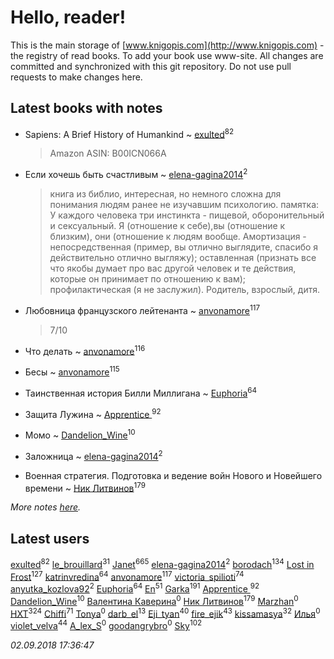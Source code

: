 # Hello, reader!
This is the main storage of [www.knigopis.com](http://www.knigopis.com) - the registry of read books.
To add your book use www-site. All changes are committed and synchronized with this git repository.
Do not use pull requests to make changes here.


## Latest books with notes
* Sapiens: A Brief History of Humankind ~ [exulted](users/100/100599204551896265722-google)<sup>82</sup>
    > Amazon
    > ASIN: B00ICN066A

* Если хочешь быть счастливым ~ [elena-gagina2014](users/208/208969292-yandex)<sup>2</sup>
    > книга из библио, интересная, но немного сложна для понимания людям ранее не изучавшим психологию. памятка:  У каждого человека три инстинкта - пищевой, оборонительный и сексуальный. Я (отношение к себе),вы (отношение к близким), они (отношение к людям вообще. Амортизация - непосредственная (пример, вы отлично выглядите, спасибо я действительно отлично выгляжу); оставленная (признать все что якобы думает про вас другой человек и те действия, которые он принимает по отношению к вам); профилактическая (я не заслужил). Родитель, взрослый, дитя.

* Любовница французского лейтенанта ~ [anvonamore](users/595/5957175-vkontakte)<sup>117</sup>
    > 7/10

* Что делать ~ [anvonamore](users/595/5957175-vkontakte)<sup>116</sup>

* Бесы ~ [anvonamore](users/595/5957175-vkontakte)<sup>115</sup>

* Таинственная история Билли Миллигана ~ [Euphoria](users/106/106304994652616315178-google)<sup>64</sup>

* Защита Лужина ~ [Apprentice ](users/528/52821952-vkontakte)<sup>92</sup>

* Момо ~ [Dandelion_Wine](users/586/58602788-vkontakte)<sup>10</sup>

* Заложница ~ [elena-gagina2014](users/208/208969292-yandex)<sup>2</sup>

* Военная стратегия. Подготовка и ведение войн Нового и Новейшего времени ~ [Ник Литвинов](users/241/241974816-vkontakte)<sup>179</sup>


_More notes [here](latest_books_with_notes.md)._


## Latest users
[exulted](users/100/100599204551896265722-google)<sup>82</sup> 
[le_brouillard](users/133/13330781-vkontakte)<sup>31</sup> 
[Janet](users/108/108113656204404967440-google)<sup>665</sup> 
[elena-gagina2014](users/208/208969292-yandex)<sup>2</sup> 
[borodach](users/157/15706320-vkontakte)<sup>134</sup> 
[Lost in Frost](users/103/103293621948650602575-google)<sup>127</sup> 
[katrinvredina](users/233/2336755-vkontakte)<sup>64</sup> 
[anvonamore](users/595/5957175-vkontakte)<sup>117</sup> 
[victoria_spilioti](users/219/219259003-vkontakte)<sup>74</sup> 
[anyutka_kozlova92](users/223/22376066-vkontakte)<sup>2</sup> 
[Euphoria](users/106/106304994652616315178-google)<sup>64</sup> 
[En](users/333/333646551-vkontakte)<sup>51</sup> 
[Garka](users/115/115753719718250012620-google)<sup>191</sup> 
[Apprentice ](users/528/52821952-vkontakte)<sup>92</sup> 
[Dandelion_Wine](users/586/58602788-vkontakte)<sup>10</sup> 
[Валентина Каверина](users/282/2824946827022425099-mailru)<sup>0</sup> 
[Ник Литвинов](users/241/241974816-vkontakte)<sup>179</sup> 
[Marzhan](users/110/110565754199715103002-google)<sup>0</sup> 
[HXT](users/100/100002563462782-facebook)<sup>324</sup> 
[Chiffi](users/105/105831994080785626680-google)<sup>71</sup> 
[Tonya](users/107/107653618864404586169-google)<sup>0</sup> 
[darb_el](users/184/184135339-vkontakte)<sup>13</sup> 
[Eji_tyan](users/235/2352103981-twitter)<sup>40</sup> 
[fire_ejik](users/329/32903202-vkontakte)<sup>43</sup> 
[kissamasya](users/684/68439978-vkontakte)<sup>32</sup> 
[Илья](users/116/116129929397924954448-google)<sup>0</sup> 
[violet_velva](users/116/116961712580551399099-google)<sup>44</sup> 
[A_lex_S](users/104/104452088751111617579-google)<sup>0</sup> 
[goodangrybro](users/113/113297173414505455315-google)<sup>0</sup> 
[Sky](users/118/118049897850017649660-google)<sup>102</sup> 


_02.09.2018 17:36:47_
